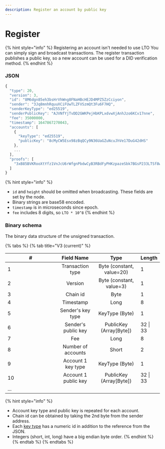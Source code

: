 ```yaml
---
description: Register an account by public key
---
```


# Register

{% hint style="info" %}
Registering an account isn't needed to use LTO You can simply sign and broadcast transactions. The register transaction publishes a public key, so a new account can be used for a DID verification method.
{% endhint %}

### JSON

```javascript
{
  "type": 20,
  "version": 3,
  "id": "8M6dgn85eh3bsHrVhWng8FNaHBcHEJD4MPZ5ZzCciyon",
  "sender": "3Jq8mnhRquuXCiFUwTLZFVSzmQt3Fu6F7HQ",
  "senderKeyType": "ed25519",
  "senderPublicKey": "AJVNfYjTvDD2GWKPejHbKPLxdvwXjAnhJzo6KCv17nne",
  "fee": 35000000,
  "timestamp": 1647867270043,
  "accounts": [
    {
      "keyType": "ed25519",
      "publicKey": "8cMyCW5Esx98zBqQCy9N36UaGZuNcuJhVe17DuG42dHS"
    },
    ...
  ],
  "proofs": [
    "3xB85BVKRooXtYfz1VnJcU6rWfgnPbdwCyB3RBdFyPHKzpazeSbk7BGsP233LTSf8wojxfhymCdHc9oBQ92DhvoS"
  ]
}
```

{% hint style="info" %}
* `id` and `height` should be omitted when broadcasting. These fields are set by the node.
* Binary strings are base58 encoded.
* `timestamp` is in microseconds since epoch.
* `fee` includes 8 digits, so `LTO * 10^8`
{% endhint %}

### Binary schema

The binary data structure of the unsigned transaction.

{% tabs %}
{% tab title="V3 (current)" %}
<table><thead><tr><th width="150">#</th><th align="center">Field Name</th><th align="center">Type</th><th>Length</th></tr></thead><tbody><tr><td>1</td><td align="center">Transaction type</td><td align="center">Byte (constant, value=20)</td><td>1</td></tr><tr><td>2</td><td align="center">Version</td><td align="center">Byte (constant, value=3)</td><td>1</td></tr><tr><td>3</td><td align="center">Chain id</td><td align="center">Byte</td><td>1</td></tr><tr><td>4</td><td align="center">Timestamp</td><td align="center">Long</td><td>8</td></tr><tr><td>5</td><td align="center">Sender's key type</td><td align="center">KeyType (Byte)</td><td>1</td></tr><tr><td>6</td><td align="center">Sender's public key</td><td align="center">PublicKey (Array[Byte])</td><td>32 | 33</td></tr><tr><td>7</td><td align="center">Fee</td><td align="center">Long</td><td>8</td></tr><tr><td>8</td><td align="center">Number of accounts</td><td align="center">Short</td><td>2</td></tr><tr><td>9</td><td align="center">Account 1 key type</td><td align="center">KeyType (Byte)</td><td>1</td></tr><tr><td>10</td><td align="center">Account 1 public key</td><td align="center">PublicKey (Array[Byte])</td><td>32 | 33</td></tr><tr><td>...</td><td align="center"></td><td align="center"></td><td></td></tr></tbody></table>



{% hint style="info" %}
* Account key type and public key is repeated for each account.
* Chain id can be obtained by taking the 2nd byte from the sender address.
* Each [key type](../../accounts/#key-types) has a numeric id in addition to the reference from the JSON.
* Integers (short, int, long) have a big endian byte order.
{% endhint %}
{% endtab %}
{% endtabs %}

